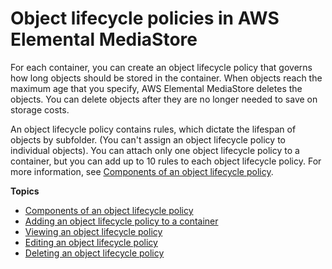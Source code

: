 # Object lifecycle policies in AWS Elemental MediaStore<a name="policies-object-lifecycle"></a>

For each container, you can create an object lifecycle policy that governs how long objects should be stored in the container\. When objects reach the maximum age that you specify, AWS Elemental MediaStore deletes the objects\. You can delete objects after they are no longer needed to save on storage costs\.

An object lifecycle policy contains rules, which dictate the lifespan of objects by subfolder\. \(You can't assign an object lifecycle policy to individual objects\)\. You can attach only one object lifecycle policy to a container, but you can add up to 10 rules to each object lifecycle policy\. For more information, see [Components of an object lifecycle policy](policies-object-lifecycle-components.md)\.

**Topics**
+ [Components of an object lifecycle policy](policies-object-lifecycle-components.md)
+ [Adding an object lifecycle policy to a container](policies-object-lifecycle-add.md)
+ [Viewing an object lifecycle policy](policies-object-lifecycle-view.md)
+ [Editing an object lifecycle policy](policies-object-lifecycle-change.md)
+ [Deleting an object lifecycle policy](policies-object-lifecycle-delete.md)